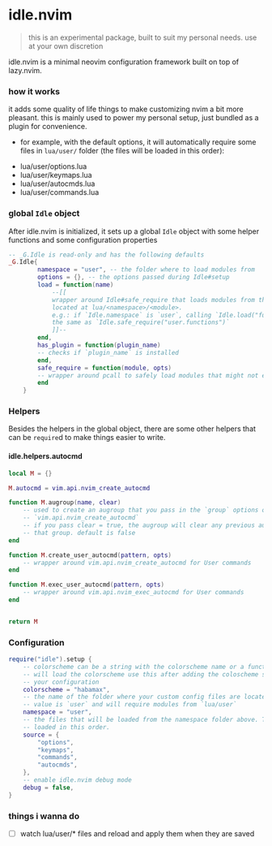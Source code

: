 # idle.nvim

> this is an experimental package, built to suit my personal needs. use at your own discretion

idle.nvim is a minimal neovim configuration framework built on top of lazy.nvim.

### how it works

it adds some quality of life things to make customizing nvim a bit more
pleasant. this is mainly used to power my personal setup, just bundled as a
plugin for convenience.

* for example, with the default options, it will automatically require some
  files in `lua/user/` folder (the files will be loaded in this order):

 - lua/user/options.lua
 - lua/user/keymaps.lua
 - lua/user/autocmds.lua
 - lua/user/commands.lua

### global `Idle` object

After idle.nvim is initialized, it sets up a global `Idle` object with some
helper functions and some configuration properties

```lua
-- _G.Idle is read-only and has the following defaults
_G.Idle{
		namespace = "user", -- the folder where to load modules from
		options = {}, -- the options passed during Idle#setup
		load = function(name)
			--[[ 
            wrapper around Idle#safe_require that loads modules from the folder
            located at lua/<namespace>/<module>.
            e.g.: if `Idle.namespace` is `user`, calling `Idle.load("functions")` is
            the same as `Idle.safe_require("user.functions")`
            ]]--
		end,
		has_plugin = function(plugin_name)
        -- checks if `plugin_name` is installed
        end,
		safe_require = function(module, opts)
        -- wrapper around pcall to safely load modules that might not exist
        end
	} 
```

### Helpers

Besides the helpers in the global object, there are some other helpers that can
be `require`d to make things easier to write.

#### idle.helpers.autocmd

```lua
local M = {}

M.autocmd = vim.api.nvim_create_autocmd

function M.augroup(name, clear)
	-- used to create an augroup that you pass in the `group` options of
    -- `vim.api.nvim_create_autocmd`
    -- if you pass clear = true, the augroup will clear any previous autocmd in
    -- that group. default is false
end

function M.create_user_autocmd(pattern, opts)
    -- wrapper around vim.api.nvim_create_autocmd for User commands
end

function M.exec_user_autocmd(pattern, opts)
    -- wrapper around vim.api.nvim_exec_autocmd for User commands
end


return M
```

### Configuration

```lua
require("idle").setup {
	-- colorscheme can be a string with the colorscheme name or a function that
	-- will load the colorscheme use this after adding the coloscheme specs to
	-- your configuration
	colorscheme = "habamax",
	-- the name of the folder where your custom config files are located. Default
	-- value is `user` and will require modules from `lua/user`
	namespace = "user",
	-- the files that will be loaded from the namespace folder above. They will be
	-- loaded in this order.
	source = {
		"options",
		"keymaps",
		"commands",
		"autocmds",
	},
	-- enable idle.nvim debug mode
	debug = false,
}
```


### things i wanna do

 - [ ] watch lua/user/* files and reload and apply them when they are saved
